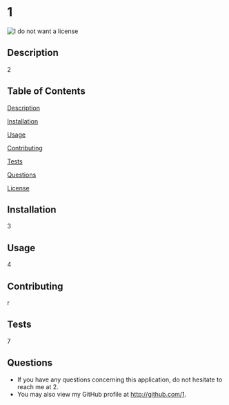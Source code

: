 # 1

![I do not want a license]()

## Description
2

## Table of Contents
[Description](#Description)

[Installation](#Installation)
 
[Usage](#Usage)
 
[Contributing](#Contributing)
 
[Tests](#Tests)
 
[Questions](#Questions)

[License](#License)

## Installation
3

## Usage
4

## Contributing
r

## Tests
7

## Questions

* If you have any questions concerning this application, do not hesitate to reach me at 2.
* You may also view my GitHub profile at http://github.com/1.

